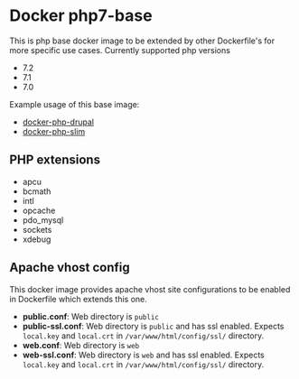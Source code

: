 # Docker  php7-base

This is php base docker image to be extended by other Dockerfile's for more specific use cases.
Currently supported php versions
- 7.2
- 7.1
- 7.0

Example usage of this base image:
- [docker-php-drupal](https://github.com/comicrelief/docker-php-drupal)
- [docker-php-slim](https://github.com/comicrelief/docker-php-slim)

## PHP extensions
 - apcu
 - bcmath
 - intl
 - opcache
 - pdo_mysql
 - sockets
 - xdebug

## Apache vhost config
This docker image provides apache vhost site configurations to be enabled in Dockerfile which extends this one.
- **public.conf**: Web directory is `public`
- **public-ssl.conf**: Web directory is `public` and has ssl enabled. 
Expects `local.key` and `local.crt` in `/var/www/html/config/ssl/` directory. 
- **web.conf**: Web directory is `web`
- **web-ssl.conf**: Web directory is `web` and has ssl enabled. 
Expects `local.key` and `local.crt` in `/var/www/html/config/ssl/` directory.
